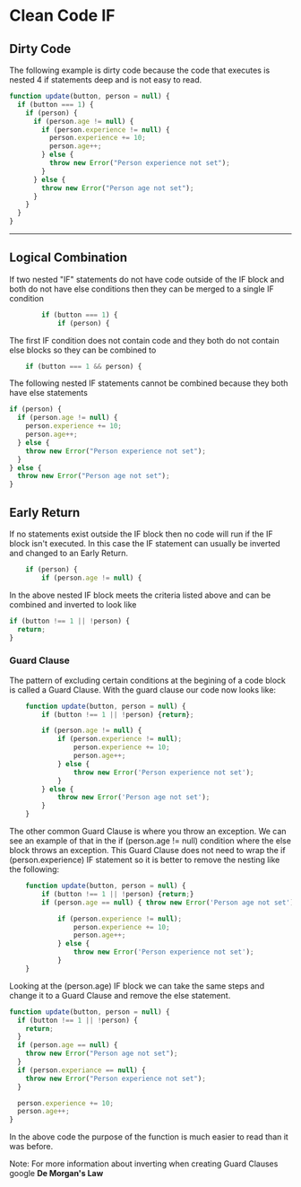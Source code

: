 # Clean Code IF

## Dirty Code

The following example is dirty code because the code that executes is nested 4 if statements deep and is not easy to read.

```javascript
function update(button, person = null) {
  if (button === 1) {
    if (person) {
      if (person.age != null) {
        if (person.experience != null) {
          person.experience += 10;
          person.age++;
        } else {
          throw new Error("Person experience not set");
        }
      } else {
        throw new Error("Person age not set");
      }
    }
  }
}
```

---

## Logical Combination

If two nested "IF" statements do not have code outside of the IF block and both do not have else conditions then they can be merged to a single IF condition

```javascript
        if (button === 1) {
            if (person) {
```

The first IF condition does not contain code and they both do not contain else blocks so they can be combined to

```javascript
    if (button === 1 && person) {
```

The following nested IF statements cannot be combined because they both have else statements

```javascript
if (person) {
  if (person.age != null) {
    person.experience += 10;
    person.age++;
  } else {
    throw new Error("Person experience not set");
  }
} else {
  throw new Error("Person age not set");
}
```

## Early Return

If no statements exist outside the IF block then no code will run if the IF block isn't executed. In this case the IF statement can usually be inverted and changed to an Early Return.

```javascript
    if (person) {
        if (person.age != null) {

```

In the above nested IF block meets the criteria listed above and can be combined and inverted to look like

```javascript
if (button !== 1 || !person) {
  return;
}
```

### Guard Clause

The pattern of excluding certain conditions at the begining of a code block is called a Guard Clause. With the guard clause our code now looks like:

```javascript
    function update(button, person = null) {
        if (button !== 1 || !person) {return};

        if (person.age != null) {
            if (person.experience != null);
                person.experience += 10;
                person.age++;
            } else {
                throw new Error('Person experience not set');
            }
        } else {
            throw new Error('Person age not set');
        }
    }
```

The other common Guard Clause is where you throw an exception. We can see an example of that in the if (person.age != null) condition where the else block throws an exception. This Guard Clause does not need to wrap the if (person.experience) IF statement so it is better to remove the nesting like the following:

```javascript
    function update(button, person = null) {
        if (button !== 1 || !person) {return;}
        if (person.age == null) { throw new Error('Person age not set'); }

            if (person.experience != null);
                person.experience += 10;
                person.age++;
            } else {
                throw new Error('Person experience not set');
            }
    }
```

Looking at the (person.age) IF block we can take the same steps and change it to a Guard Clause and remove the else statement.

```javascript
function update(button, person = null) {
  if (button !== 1 || !person) {
    return;
  }
  if (person.age == null) {
    throw new Error("Person age not set");
  }
  if (person.experiance == null) {
    throw new Error("Person experience not set");
  }

  person.experience += 10;
  person.age++;
}
```

In the above code the purpose of the function is much easier to read than it was before.

Note: For more information about inverting when creating Guard Clauses google **De Morgan's Law**
